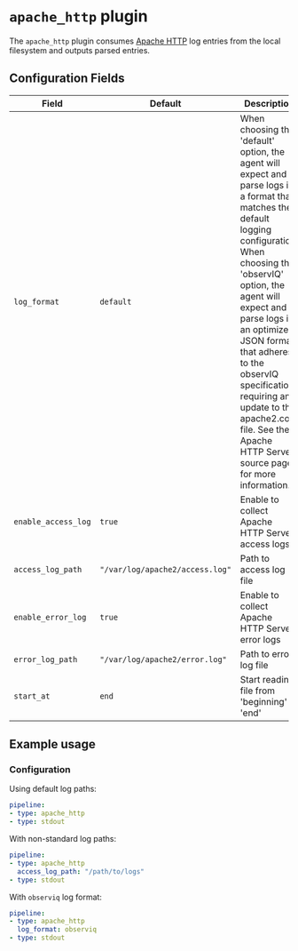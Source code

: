 # `apache_http` plugin

The `apache_http` plugin consumes [Apache HTTP](https://httpd.apache.org/) log entries from the local filesystem and outputs parsed entries.

## Configuration Fields

| Field | Default | Description |
| --- | --- | --- |
| `log_format` | `default` | When choosing the 'default' option, the agent will expect and parse logs in a format that matches the default logging configuration. When choosing the 'observIQ' option, the agent will expect and parse logs in an optimized JSON format that adheres to the observIQ specification, requiring an update to the apache2.conf file. See the Apache HTTP Server source page for more information. |
| `enable_access_log` | `true`  | Enable to collect Apache HTTP Server access logs |
| `access_log_path` | `"/var/log/apache2/access.log"` | Path to access log file |
| `enable_error_log` | `true` | Enable to collect Apache HTTP Server error logs |
| `error_log_path` | `"/var/log/apache2/error.log"` | Path to error log file |
| `start_at` | `end` | Start reading file from 'beginning' or 'end' |

## Example usage

### Configuration

Using default log paths:

```yaml
pipeline:
- type: apache_http
- type: stdout

```

With non-standard log paths:

```yaml
pipeline:
- type: apache_http
  access_log_path: "/path/to/logs"
- type: stdout

```

With `observiq` log format:

```yaml
pipeline:
- type: apache_http
  log_format: observiq
- type: stdout

```
